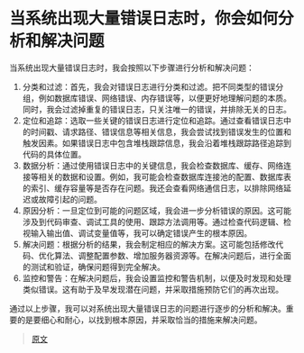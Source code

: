 # 当系统出现大量错误日志时，你会如何分析和解决问题

当系统出现大量错误日志时，我会按照以下步骤进行分析和解决问题：

1.  分类和过滤：首先，我会对错误日志进行分类和过滤。把不同类型的错误分组，例如数据库错误、网络错误、内存错误等，以便更好地理解问题的本质。同时，我会过滤掉重复的错误日志，只关注唯一的错误，并排除无关的日志。
2.  定位和追踪：选取一些关键的错误日志进行定位和追踪。通过查看错误日志中的时间戳、请求路径、错误信息等相关信息，我会尝试找到错误发生的位置和触发因素。如果错误日志中包含堆栈跟踪信息，我会沿着堆栈跟踪路径追踪到代码的具体位置。
3.  数据分析：通过使用错误日志中的关键信息，我会检查数据库、缓存、网络连接等相关的数据和设置。例如，我可能会检查数据库连接池的配置、数据库表的索引、缓存容量等是否存在问题。我还会查看网络通信日志，以排除网络延迟或故障引起的问题。
4.  原因分析：一旦定位到可能的问题区域，我会进一步分析错误的原因。这可能涉及到代码审查、调试工具的使用、跟踪方法调用等。通过检查代码逻辑、检视输入输出值、调试变量值等，我可以确定错误产生的根本原因。
5.  解决问题：根据分析的结果，我会制定相应的解决方案。这可能包括修改代码、优化算法、调整配置参数、增加服务器资源等。在解决问题后，进行全面的测试和验证，确保问题得到完全解决。
6.  监控和警告：在解决问题后，我会设置监控和警告机制，以便及时发现和处理类似错误。这有助于及早发现潜在问题，并采取措施预防它们的再次出现。

通过以上步骤，我可以对系统出现大量错误日志的问题进行逐步的分析和解决。重要的是要细心和耐心，以找到根本原因，并采取恰当的措施来解决问题。

> [原文](https://www.yuque.com/zhichangzhishiku/edrbqg/yng739g9mdptgvys)
